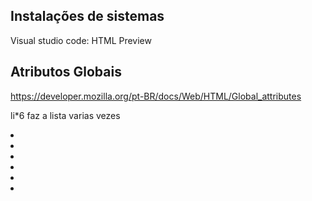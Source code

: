 ## Instalações de sistemas
Visual studio code:
HTML Preview

## Atributos Globais 
https://developer.mozilla.org/pt-BR/docs/Web/HTML/Global_attributes

li*6 faz a lista varias vezes
<li>
<li>
<li>
<li>
<li>
<li>